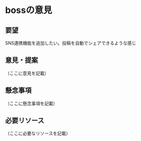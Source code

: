 # bossの意見

## 要望
SNS連携機能を追加したい。投稿を自動でシェアできるような感じ

## 意見・提案
（ここに意見を記載）

## 懸念事項
（ここに懸念事項を記載）

## 必要リソース
（ここに必要なリソースを記載）
